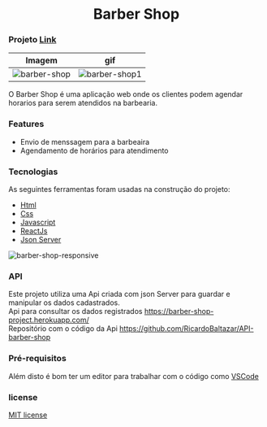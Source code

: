 <h1 align="center">Barber Shop</h1>  
  
### Projeto [Link](https://barber-shop-react-js.vercel.app/#/about)  
  
Imagem             |  gif
:-------------------------:|:-------------------------:
![barber-shop](https://user-images.githubusercontent.com/56805229/90039111-96b9f680-dc9c-11ea-9e3c-eb2140fe9598.png)   |  ![barber-shop1](https://user-images.githubusercontent.com/56805229/90042075-8efc5100-dca0-11ea-8a66-2c7c163c1f31.gif)  
    
O Barber Shop é uma aplicação web onde os clientes podem agendar horarios para serem atendidos na barbearia. 
  
### Features

- Envio de menssagem para a barbeaira  
- Agendamento de horários para atendimento    
  
### Tecnologias

As seguintes ferramentas foram usadas na construção do projeto:

- [Html](https://developer.mozilla.org/pt-BR/docs/Web/HTML)  
- [Css](https://developer.mozilla.org/pt-BR/docs/Web/CSS)  
- [Javascript](https://developer.mozilla.org/pt-BR/docs/Web/JavaScript)  
- [ReactJs](https://pt-br.reactjs.org/docs/getting-started.html)  
- [Json Server](https://www.npmjs.com/package/json-server)  
  
![barber-shop-responsive](https://user-images.githubusercontent.com/56805229/90041220-62940500-dc9f-11ea-8b19-ac324656557f.gif)  
  
### API  
Este projeto utiliza uma Api criada com json Server para guardar e manipular os dados cadastrados.  
Api para consultar os dados registrados https://barber-shop-project.herokuapp.com/  
Repositório com o código da Api https://github.com/RicardoBaltazar/API-barber-shop  
  
### Pré-requisitos
   
Além disto é bom ter um editor para trabalhar com o código como [VSCode](https://code.visualstudio.com/)
  
### license  
[MIT license](https://github.com/RicardoBaltazar/Barber-Shop-ReactJs/blob/master/LICENSE)
